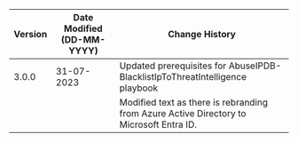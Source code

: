 | **Version** | **Date Modified (DD-MM-YYYY)** | **Change History**                                                               |
|-------------|--------------------------------|----------------------------------------------------------------------------------|
| 3.0.0       | 31-07-2023                     | Updated prerequisites for  AbuseIPDB-BlacklistIpToThreatIntelligence playbook    |
|             |                                | Modified text as there is rebranding from Azure Active Directory to Microsoft Entra ID.         |